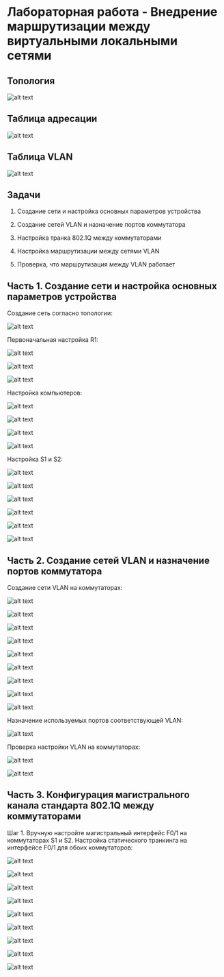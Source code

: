 # Лабораторная работа - Внедрение маршрутизации между виртуальными локальными сетями
## Топология

![alt text](https://raw.githubusercontent.com/rpv101101/OTUS-homework/main/lab6/IMG/2022-12-11%2014_28_59-lab5.docx%20-%20Word.png)

## Таблица адресации

![alt text](https://raw.githubusercontent.com/rpv101101/OTUS-homework/main/lab6/IMG/2022-12-11%2014_29_05-lab5.docx%20-%20Word.png)

## Таблица VLAN

![alt text](https://raw.githubusercontent.com/rpv101101/OTUS-homework/main/lab6/IMG/2022-12-11%2014_29_14-lab5.docx%20-%20Word.png)

## Задачи
1. Создание сети и настройка основных параметров устройства

2. Создание сетей VLAN и назначение портов коммутатора

3. Настройка транка 802.1Q между коммутаторами

4. Настройка маршрутизации между сетями VLAN

5. Проверка, что маршрутизация между VLAN работает

## Часть 1. Создание сети и настройка основных параметров устройства

Создание сеть согласно топологии:

![alt text](https://raw.githubusercontent.com/rpv101101/OTUS-homework/main/lab6/IMG/2022-12-11%2014_36_55-Cisco%20Packet%20Tracer%20-%20C__Users_user_Documents_OTUS_lab6_6.pkt.png)

Первоначальная настройка R1:

![alt text](https://raw.githubusercontent.com/rpv101101/OTUS-homework/main/lab6/IMG/2022-12-11%2014_39_13-PC-A.png)

![alt text](https://raw.githubusercontent.com/rpv101101/OTUS-homework/main/lab6/IMG/2_R1_setup.png)

![alt text](https://raw.githubusercontent.com/rpv101101/OTUS-homework/main/lab6/IMG/7_R1_setup2.png)

Настройка компьютеров:

![alt text](https://raw.githubusercontent.com/rpv101101/OTUS-homework/main/lab6/IMG/3_PCA_setup.png)

![alt text](https://raw.githubusercontent.com/rpv101101/OTUS-homework/main/lab6/IMG/4_PCA_setup.png)

![alt text](https://raw.githubusercontent.com/rpv101101/OTUS-homework/main/lab6/IMG/5_PCB_setup.png)

![alt text](https://raw.githubusercontent.com/rpv101101/OTUS-homework/main/lab6/IMG/6_PCB_setup.png)

Настройка S1 и S2:

![alt text](https://raw.githubusercontent.com/rpv101101/OTUS-homework/main/lab6/IMG/8_S1_setup1.png)

![alt text](https://raw.githubusercontent.com/rpv101101/OTUS-homework/main/lab6/IMG/9_S1_setup2.png)

![alt text](https://raw.githubusercontent.com/rpv101101/OTUS-homework/main/lab6/IMG/10_S1_setup3.png)

![alt text](https://raw.githubusercontent.com/rpv101101/OTUS-homework/main/lab6/IMG/11_S1_setup4.png)

![alt text](https://raw.githubusercontent.com/rpv101101/OTUS-homework/main/lab6/IMG/12_S1_setup5.png)

![alt text](https://raw.githubusercontent.com/rpv101101/OTUS-homework/main/lab6/IMG/13_S2_setup.png)

## Часть 2. Создание сетей VLAN и назначение портов коммутатора

Создание сети VLAN на коммутаторах:

![alt text](https://raw.githubusercontent.com/rpv101101/OTUS-homework/main/lab6/IMG/14_S1_vlan_p1.png)

![alt text](https://raw.githubusercontent.com/rpv101101/OTUS-homework/main/lab6/IMG/15_S1_vlan_p2.png)

![alt text](https://raw.githubusercontent.com/rpv101101/OTUS-homework/main/lab6/IMG/16_S2_vlan_p1.png)

![alt text](https://raw.githubusercontent.com/rpv101101/OTUS-homework/main/lab6/IMG/17_S1_vlan_p3.png)

![alt text](https://raw.githubusercontent.com/rpv101101/OTUS-homework/main/lab6/IMG/18_S2_vlan_p2.png)

![alt text](https://raw.githubusercontent.com/rpv101101/OTUS-homework/main/lab6/IMG/19_S1_999.png)

![alt text](https://raw.githubusercontent.com/rpv101101/OTUS-homework/main/lab6/IMG/20_S1_999.png)

![alt text](https://raw.githubusercontent.com/rpv101101/OTUS-homework/main/lab6/IMG/21_S2_999.png)

![alt text](https://raw.githubusercontent.com/rpv101101/OTUS-homework/main/lab6/IMG/22_S2_999.png)

Назначение используемых портов соответствующей VLAN:

![alt text](https://raw.githubusercontent.com/rpv101101/OTUS-homework/main/lab6/IMG/23_interface1.png)

Проверка настройки VLAN на коммутаторах:

![alt text](https://raw.githubusercontent.com/rpv101101/OTUS-homework/main/lab6/IMG/24_S1_vlan_info.png)

![alt text](https://raw.githubusercontent.com/rpv101101/OTUS-homework/main/lab6/IMG/25_S2_vlan_info.png)

## Часть 3. Конфигурация магистрального канала стандарта 802.1Q между коммутаторами

Шаг 1. Вручную настройте магистральный интерфейс F0/1 на коммутаторах S1 и S2.
Настройка статического транкинга на интерфейсе F0/1 для обоих коммутаторов:

![alt text](https://raw.githubusercontent.com/rpv101101/OTUS-homework/main/lab6/IMG/26_S1_F01.png)

![alt text](https://raw.githubusercontent.com/rpv101101/OTUS-homework/main/lab6/IMG/27_S2_F01.png)

![alt text](https://raw.githubusercontent.com/rpv101101/OTUS-homework/main/lab6/IMG/28_S1.png)

![alt text](https://raw.githubusercontent.com/rpv101101/OTUS-homework/main/lab6/IMG/29_s1.png)

![alt text](https://raw.githubusercontent.com/rpv101101/OTUS-homework/main/lab6/IMG/30_s2.png)

![alt text](https://raw.githubusercontent.com/rpv101101/OTUS-homework/main/lab6/IMG/31_S2.png)

![alt text](https://raw.githubusercontent.com/rpv101101/OTUS-homework/main/lab6/IMG/32_s1.png)

![alt text](https://raw.githubusercontent.com/rpv101101/OTUS-homework/main/lab6/IMG/33_S1.png)

![alt text](https://raw.githubusercontent.com/rpv101101/OTUS-homework/main/lab6/IMG/34_s2.png)
